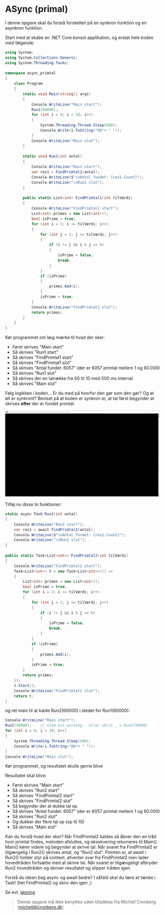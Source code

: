 ﻿# ASync (primal)

I denne opgave skal du forstå forskellen på en synkron funktion og en asynkron funktion. 

Start med at skabe en .NET Core konsol applikation, og erstat hele koden med følgende:

```csharp
using System;
using System.Collections.Generic;
using System.Threading.Tasks;

namespace async_primtal
{
    class Program
    {
        static void Main(string[] args)
        {
            Console.WriteLine("Main start");
            Run1(60000);
            for (int i = 0; i < 10; i++)
            {
                System.Threading.Thread.Sleep(500);
                Console.Write(i.ToString("00"+ " "));
            }            
            Console.WriteLine("Main slut");
        }

        static void Run1(int antal)
        {
            Console.WriteLine("Run1 start");
            var res1 = FindPrimtal1(antal);
            Console.WriteLine($"\nAntal fundet: {res1.Count}");
            Console.WriteLine("\nRun1 slut");
        }

        public static List<int> FindPrimtal1(int tilVærdi)
        {
            Console.WriteLine("FindPrimtal1 start");
            List<int> primes = new List<int>();
            bool isPrime = true;
            for (int i = 2; i <= tilVærdi; i++)
            {
                for (int j = 2; j <= tilVærdi; j++)
                {
                    if (i != j && i % j == 0)
                    {
                        isPrime = false;
                        break;
                    }
                }
                if (isPrime)
                {
                    primes.Add(i);
                }
                isPrime = true;
            }
            Console.WriteLine("FindPrimtal1 slut");
            return primes;
        }
    }
}
```

Kør programmet om læg mærke til hvad der sker:

- Først skrives "Main start"
- Så skrives "Run1 start"
- Så skrives "FindPrimtal1 start"
- Så skrives "FindPrimtal1 slut"
- Så skrives "Antal fundet: 6057" (der er 6057 primtal mellem 1 og 60.000)
- Så skrives "Run1 slut"
- Så skrives der en talrække fra 00 til 10 med 500 ms interval
- Så skrives "Main slut"

Følg logikken i koden... Er du med på hvorfor den gør som den gør? Og at alt er synkront? Beviset på at
koden er synkron er, at tal først begynder at skrives **efter** der er fundet primtal.

![](v1.gif)

Tilføj nu disse to funktioner:

```csharp
static async Task Run2(int antal)
{
    Console.WriteLine("Run2 start");
    var res1 = await FindPrimtal2(antal);
    Console.WriteLine($"\nAntal fundet: {res1.Count}");
    Console.WriteLine("\nRun2 slut");
}

public static Task<List<int>> FindPrimtal2(int tilVærdi)
{
    Console.WriteLine("FindPrimtal2 start");
    Task<List<int>> t = new Task<List<int>>(() =>
    {
        List<int> primes = new List<int>();
        bool isPrime = true;
        for (int i = 2; i <= tilVærdi; i++)
        {
            for (int j = 2; j <= tilVærdi; j++)
            {
                if (i != j && i % j == 0)
                {
                    isPrime = false;
                    break;
                }
            }
            if (isPrime)
            {
                primes.Add(i);
            }
            isPrime = true;
        }
        return primes;
    });
    t.Start();
    Console.WriteLine("FindPrimtal2 slut");
    return t;
}
```

og ret main til at kalde Run2(60000) i stedet for Run1(60000):

```csharp
Console.WriteLine("Main start");
Run2(50000);    // Glem evt warning - eller skriv _ = Run2(50000)
for (int i = 0; i < 10; i++)
{
    System.Threading.Thread.Sleep(500);
    Console.Write(i.ToString("00"+ " "));
}
Console.WriteLine("Main slut");
```

Kør programmet, og resultatet skulle gerne blive

Resultatet skal blive:

- Først skrives "Main start"
- Så skrives "Run2 start"
- Så skrives "FindPrimtal2 start"
- Så skrives "FindPrimtal2 slut"
- Så begynder der at dukke tal op
- Så skrives "Antal fundet: 6057" (der er 6057 primtal mellem 1 og 60.000)
- Så skrives "Run2 slut"
- Og dukker der flere tal op (op til 10)
- Så skrives "Main slut"

Kan du forstå hvad der sker? Når FindPrimtal2 kaldes så åbner den en tråd hvor primtal findes, metoden afsluttes, og eksekvering returneres
til Main(). Main() kører videre og begynder at skrive tal. Når svaret fra FindPrimtal2 er tilgængelig i Run2() skrives antal, og 
"Run2 slut". Pointen er, at await i Run2() holder styr på context, afventer svar fra FindPrimtal2 men lader hovedtråden fortsætte med at skrive tal. Når
svaret er tilgængeligt afbryder Run2 hovedtråden og skriver resultatet og slipper tråden igen.

Forstå du ideen bag async og await bedre? I såfald skal du lære at tænke i Task! Slet FindPrimtal2 og skriv den igen ;)

Se evt. [løsning](https://github.com/devcronberg/undervisning-cs-opgaver/blob/master/async-primtal/Program.cs)

<!-- footerstart -->
> Denne opgave må ikke benyttes uden tilladelse fra Michell Cronberg (michell@cronberg.dk)
<!-- footerslut -->
